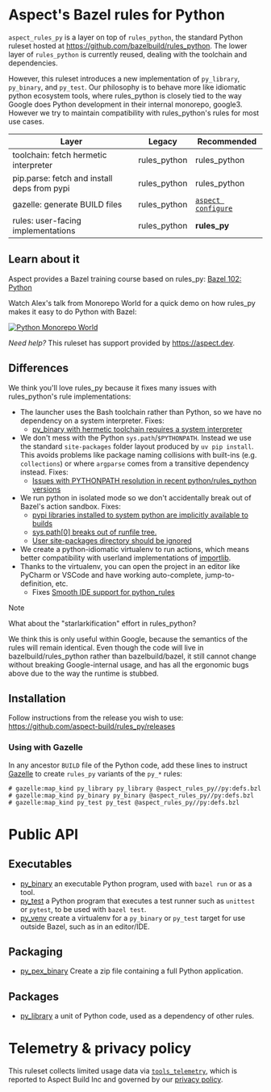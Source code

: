 # Aspect's Bazel rules for Python

`aspect_rules_py` is a layer on top of `rules_python`, the standard Python ruleset hosted at
https://github.com/bazelbuild/rules_python.
The lower layer of `rules_python` is currently reused, dealing with the toolchain and dependencies.

However, this ruleset introduces a new implementation of `py_library`, `py_binary`, and `py_test`.
Our philosophy is to behave more like idiomatic python ecosystem tools, where rules_python is closely
tied to the way Google does Python development in their internal monorepo, google3.
However we try to maintain compatibility with rules_python's rules for most use cases.

| Layer                                       | Legacy       | Recommended          |
| ------------------------------------------- | ------------ | -------------------- |
| toolchain: fetch hermetic interpreter       | rules_python | rules_python         |
| pip.parse: fetch and install deps from pypi | rules_python | rules_python         |
| gazelle: generate BUILD files               | rules_python | [`aspect configure`] |
| rules: user-facing implementations          | rules_python | **rules_py**         |

[`aspect configure`]: https://docs.aspect.build/cli/commands/aspect_configure

## Learn about it

Aspect provides a Bazel training course based on rules_py: [Bazel 102: Python](https://training.aspect.build/bazel-102)

Watch Alex's talk from Monorepo World for a quick demo on how rules_py makes it easy to do Python with Bazel:

[![Python Monorepo World](https://img.youtube.com/vi/en3ep4rw0oA/0.jpg)](https://www.youtube.com/watch?v=en3ep4rw0oA)

_Need help?_ This ruleset has support provided by https://aspect.dev.

## Differences

We think you'll love rules_py because it fixes many issues with rules_python's rule implementations:

- The launcher uses the Bash toolchain rather than Python, so we have no dependency on a system interpreter. Fixes:
  - [py_binary with hermetic toolchain requires a system interpreter](https://github.com/bazelbuild/rules_python/issues/691)
- We don't mess with the Python `sys.path`/`$PYTHONPATH`. Instead we use the standard `site-packages` folder layout produced by `uv pip install`. This avoids problems like package naming collisions with built-ins (e.g. `collections`) or where `argparse` comes from a transitive dependency instead. Fixes:
  - [Issues with PYTHONPATH resolution in recent python/rules_python versions](https://github.com/bazelbuild/rules_python/issues/1221)
- We run python in isolated mode so we don't accidentally break out of Bazel's action sandbox. Fixes:
  - [pypi libraries installed to system python are implicitly available to builds](https://github.com/bazelbuild/rules_python/issues/27)
  - [sys.path[0] breaks out of runfile tree.](https://github.com/bazelbuild/rules_python/issues/382)
  - [User site-packages directory should be ignored](https://github.com/bazelbuild/rules_python/issues/1059)
- We create a python-idiomatic virtualenv to run actions, which means better compatibility with userland implementations of [importlib](https://docs.python.org/3/library/importlib.html).
- Thanks to the virtualenv, you can open the project in an editor like PyCharm or VSCode and have working auto-complete, jump-to-definition, etc.
  - Fixes [Smooth IDE support for python_rules](https://github.com/bazelbuild/rules_python/issues/1401)

> [!NOTE]
> What about the "starlarkification" effort in rules_python?
>
> We think this is only useful within Google, because the semantics of the rules will remain identical.
> Even though the code will live in bazelbuild/rules_python rather than
> bazelbuild/bazel, it still cannot change without breaking Google-internal usage, and has all the ergonomic bugs
> above due to the way the runtime is stubbed.

## Installation

Follow instructions from the release you wish to use:
<https://github.com/aspect-build/rules_py/releases>

### Using with Gazelle

In any ancestor `BUILD` file of the Python code, add these lines to instruct [Gazelle] to create `rules_py` variants of the `py_*` rules:

```
# gazelle:map_kind py_library py_library @aspect_rules_py//py:defs.bzl
# gazelle:map_kind py_binary py_binary @aspect_rules_py//py:defs.bzl
# gazelle:map_kind py_test py_test @aspect_rules_py//py:defs.bzl
```

[gazelle]: https://github.com/bazelbuild/rules_python/blob/main/gazelle/README.md

# Public API

## Executables

- [py_binary](docs/py_binary.md) an executable Python program, used with `bazel run` or as a tool.
- [py_test](docs/py_test.md) a Python program that executes a test runner such as `unittest` or `pytest`, to be used with `bazel test`.
- [py_venv](docs/venv.md) create a virtualenv for a `py_binary` or `py_test` target for use outside Bazel, such as in an editor/IDE.

## Packaging

- [py_pex_binary](docs/pex.md) Create a zip file containing a full Python application.

## Packages

- [py_library](docs/py_library.md) a unit of Python code, used as a dependency of other rules.

# Telemetry & privacy policy

This ruleset collects limited usage data via [`tools_telemetry`](https://github.com/aspect-build/tools_telemetry), which is reported to Aspect Build Inc and governed by our [privacy policy](https://www.aspect.build/privacy-policy).
